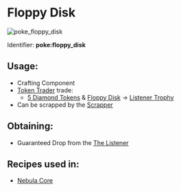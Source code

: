 # Floppy Disk

![poke\_floppy\_disk](https://github.com/ItsMePok/PFE/assets/136857747/e9d33ff5-9520-4b5d-99f6-33a9906ee64b)

Identifier: **poke:floppy\_disk**

## Usage:

* Crafting Component
* [Token Trader](https://pfewiki.gitbook.io/home/mobs/traders/token-trader) trade:
  * [5 Diamond Tokens](https://pfewiki.gitbook.io/home/items/tokens/diamond-token) & [Floppy Disk](https://github.com/ItsMePok/PFE/wiki/Floppy-Disk) -> [Listener Trophy](https://github.com/ItsMePok/PFE/wiki/Listener-Trophy)
* Can be scrapped by the [Scrapper](https://github.com/ItsMePok/PFE/wiki/Scrapper)

## Obtaining:

* Guaranteed Drop from the [The Listener](https://github.com/ItsMePok/PFE/wiki/Listener)

## Recipes used in:

* [Nebula Core](https://github.com/ItsMePok/PFE/wiki/Nebula-Core)
